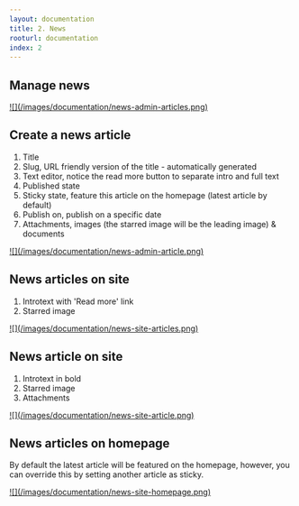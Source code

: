```yaml
---
layout: documentation
title: 2. News
rooturl: documentation
index: 2
---
```


## Manage news

<a href="/images/documentation/news-admin-articles.png" data-gallery="enabled">
![](/images/documentation/news-admin-articles.png)
</a>

## Create a news article

1. Title
2. Slug, URL friendly version of the title - automatically generated
3. Text editor, notice the read more button to separate intro and full text
4. Published state
5. Sticky state, feature this article on the homepage (latest article by default)
6. Publish on, publish on a specific date
7. Attachments, images (the starred image will be the leading image) & documents

<a href="/images/documentation/news-admin-article.png" data-gallery="enabled">
![](/images/documentation/news-admin-article.png)
</a>

## News articles on site

1. Introtext with 'Read more' link
2. Starred image

<a href="/images/documentation/news-site-articles.png" data-gallery="enabled">
![](/images/documentation/news-site-articles.png)
</a>

## News article on site

1. Introtext in bold
2. Starred image
3. Attachments

<a href="/images/documentation/news-site-article.png" data-gallery="enabled">
![](/images/documentation/news-site-article.png)
</a>

## News articles on homepage

By default the latest article will be featured on the homepage, however, you can override this by setting another article as sticky.

<a href="/images/documentation/news-site-homepage.png" data-gallery="enabled">
![](/images/documentation/news-site-homepage.png)
</a>
